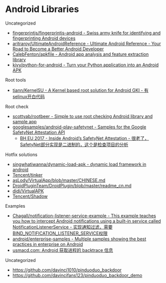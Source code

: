 # Android Libraries

Uncategorized

* [fingerprintjs/fingerprintjs-android - Swiss army knife for identifying and fingerprinting Android devices](https://github.com/fingerprintjs/fingerprintjs-android)
* [aritraroy/UltimateAndroidReference - Ultimate Android Reference - Your Road to Become a Better Android Developer](https://github.com/aritraroy/UltimateAndroidReference)
* [CalebFenton/apkfile - Android app analysis and feature extraction library](https://github.com/CalebFenton/apkfile)
* [kivy/python-for-android - Turn your Python application into an Android APK](https://github.com/kivy/python-for-android)

Root tools

* [tiann/KernelSU - A Kernel based root solution for Android GKI - 有selinux开白代码](https://github.com/tiann/KernelSU)

Root check

* [scottyab/rootbeer - Simple to use root checking Android library and sample app](https://github.com/scottyab/rootbeer)
* [googlesamples/android-play-safetynet - Samples for the Google SafetyNet Attestation API](https://github.com/googlesamples/android-play-safetynet)
  * [BH EU 2017 - Inside Android’s SafetyNet Attestation - 很老了，SafetyNet部分实现是二进制的，这个是检查项目的分析](https://www.blackhat.com/docs/eu-17/materials/eu-17-Mulliner-Inside-Androids-SafetyNet-Attestation-wp.pdf)

Hotfix solutions

* [singwhatiwanna/dynamic-load-apk - dynamic load framework in android](https://github.com/singwhatiwanna/dynamic-load-apk)
* [Tencent/tinker](https://github.com/Tencent/tinker)
* [asLody/VirtualApp/blob/master/CHINESE.md](https://github.com/asLody/VirtualApp/blob/master/CHINESE.md)
* [DroidPluginTeam/DroidPlugin/blob/master/readme_cn.md](https://github.com/DroidPluginTeam/DroidPlugin/blob/master/readme_cn.md)
* [didi/VirtualAPK](https://github.com/didi/VirtualAPK)
* [Tencent/Shadow](https://github.com/Tencent/Shadow)

Examples

* [Chagall/notification-listener-service-example - This example teaches you how to intercept Android notifications using a built-in service called NotificationListenerService - 实现通知过滤，需要BIND_NOTIFICATION_LISTENER_SERVICE权限](https://github.com/Chagall/notification-listener-service-example)
* [android/enterprise-samples - Multiple samples showing the best practices in enterprise on Android](https://github.com/android/enterprise-samples)
* [usmacd.com: Android 获取进程的 backtrace 信息](https://www.usmacd.com/2021/11/03/backtrace_in_android/)

Uncategorized

* https://github.com/davinci1010/pinduoduo_backdoor
* https://github.com/davincifans123/pinduoduo_backdoor_demo
